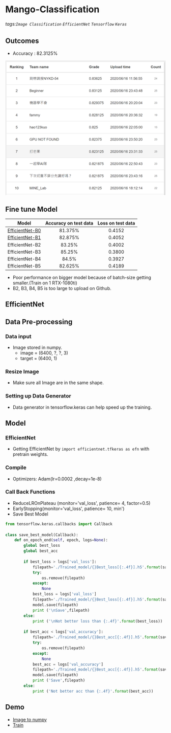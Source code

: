 # Mango-Classification
###### tags:`Image Classification` `EfficientNet` `Tensorflow` `Keras`

## Outcomes

* Accuracy : 82.3125%

<img src=https://github.com/wewanadi/Mango-Classification/blob/master/.Image/scoreboard.png width="700">

## Fine tune Model

| Model | Accuracy on test data | Loss on test data |
| :-----: | :----: | :----: |
| [EfficientNet-B0](https://github.com/wewanadi/Mango-Classification/blob/master/Trained_Model/Mango_EfficientNetB0.h5) | 81.375% | 0.4152 | 
| [EfficientNet-B1](https://github.com/wewanadi/Mango-Classification/blob/master/Trained_Model/Mango_EfficientNetB1.h5) | 82.875% | 0.4052 | 
| EfficientNet-B2 | 83.25% | 0.4002 | 
| EfficientNet-B3 | 85.25% | 0.3800 | 
| EfficientNet-B4 | 84.5% | 0.3927 | 
| EfficientNet-B5 | 82.625% | 0.4189 | 

* Poor performance on bigger model because of batch-size getting smaller.(Train on 1 RTX-1080ti)
* B2, B3, B4, B5 is too large to upload on Github.

## EfficientNet

## Data Pre-processing
### Data input
* Image stored in numpy.
  * image = (6400, ?, ?, 3) 
  * target = (6400, 1)

### Resize Image
* Make sure all Image are in the same shape.

### Setting up Data Generator
* Data generator in tensorflow.keras can help speed up the training.

## Model
### EfficientNet
* Getting EfficientNet by ```import efficientnet.tfkeras as efn``` with pretrain weights.

### Compile
* Optimizers: Adam(lr=0.0002 ,decay=1e-8)

### Call Back Functions
* ReduceLROnPlateau (monitor='val_loss', patience= 4, factor=0.5)
* EarlyStopping(monitor='val_loss', patience= 10, min')
* Save Best Model
```python
from tensorflow.keras.callbacks import Callback

class save_best_model(Callback):
    def on_epoch_end(self, epoch, logs=None):
        global best_loss
        global best_acc
        
        if best_loss > logs['val_loss']:  
            filepath='./Trained_model/{}Best_loss[{:.4f}].h5'.format(saving_name, best_loss)
            try:
                os.remove(filepath)
            except:
                None
            best_loss = logs['val_loss']
            filepath='./Trained_model/{}Best_loss[{:.4f}].h5'.format(saving_name, best_loss)
            model.save(filepath)
            print ('\nSave',filepath)
        else:
            print ('\nNot better loss than {:.4f}'.format(best_loss))
            
        if best_acc < logs['val_accuracy']:
            filepath='./Trained_model/{}Best_acc[{:.4f}].h5'.format(saving_name, best_acc*100)
            try:
                os.remove(filepath)
            except:
                None
            best_acc = logs['val_accuracy']
            filepath='./Trained_model/{}Best_acc[{:.4f}].h5'.format(saving_name, best_acc*100)
            model.save(filepath)
            print ('Save',filepath)
        else:
            print ('Not better acc than {:.4f}'.format(best_acc))
```
## Demo
* [Image to numpy](https://github.com/wewanadi/Mango-Classification/blob/master/Image2Numpy.ipynb)
* [Train](https://github.com/wewanadi/Mango-Classification/blob/master/Train.ipynb)
